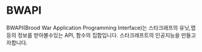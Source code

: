 # BWAPI
BWAPI(Brood War Application Programming Interface)는 스타크래프의 유닛,맵 등의 정보를 받아볼수있는 API, 함수의 집합입니다. 스타크래프트의 인공지능을 만들고자합니다.
